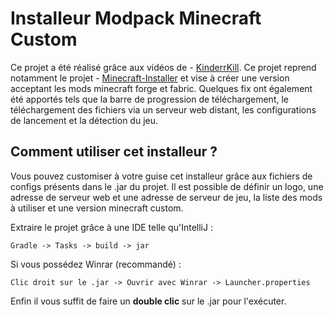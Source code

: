 # Installeur Modpack Minecraft Custom

Ce projet a été réalisé grâce aux vidéos de - [KinderrKill](https://github.com/KinderrKill).
Ce projet reprend notamment le projet - [Minecraft-Installer](https://github.com/KinderrKill/Minecraft-Installer) et vise à créer une version acceptant les mods minecraft forge et fabric. Quelques fix ont également été apportés tels que la barre de progression de téléchargement, le téléchargement des fichiers via un serveur web distant, les configurations de lancement et la détection du jeu.

## Comment utiliser cet installeur ?

Vous pouvez customiser à votre guise cet installeur grâce aux fichiers de configs présents dans le .jar du projet.
Il est possible de définir un logo, une adresse de serveur web et une adresse de serveur de jeu, la liste des mods à utiliser et une version minecraft custom.

Extraire le projet grâce à une IDE telle qu'IntelliJ :
```shell
Gradle -> Tasks -> build -> jar
```

Si vous possédez Winrar (recommandé) :
```shell
Clic droit sur le .jar -> Ouvrir avec Winrar -> Launcher.properties
```

Enfin il vous suffit de faire un **double clic** sur le .jar pour l'exécuter.
